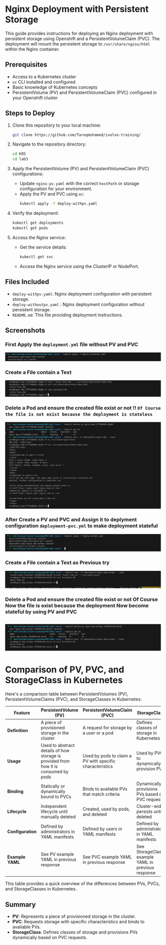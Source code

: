 # Nginx Deployment with Persistent Storage

This guide provides instructions for deploying an Nginx deployment with persistent storage using Openshift and a PersistentVolumeClaim (PVC). The deployment will mount the persistent storage to `/usr/share/nginx/html` within the Nginx container.

## Prerequisites

- Access to a Kubernetes cluster
- `oc` CLI installed and configured
- Basic knowledge of Kubernetes concepts
- PersistentVolume (PV) and PersistentVolumeClaim (PVC) configured in your Openshift cluster

## Steps to Deploy

1. Clone this repository to your local machine:
   ```sh
   git clone https://github.com/Tareqmohamed/ivolve-training/
   ```

2. Navigate to the repository directory:
   ```sh
   cd K8S
   cd lab3
   ```

3. Apply the PersistentVolume (PV) and PersistentVolumeClaim (PVC) configurations:
   - Update `nginx-pv.yaml` with the correct `hostPath` or storage configuration for your environment.
   - Apply the PV and PVC using `oc`:
     ```sh
     kubectl apply -f deploy-withpv.yaml

     ```



5. Verify the deployment:
   ```sh
   kubectl get deployments
   kubectl get pods
   ```

6. Access the Nginx service:
   - Get the service details:
     ```sh
     kubectl get svc
     ```
   - Access the Nginx service using the ClusterIP or NodePort.

## Files Included

- `deploy-withpv.yaml`: Nginx deployment configuration with persistent storage.
- `deploy-withoutpv.yaml` : Nginx deployment configuration without persistent storage.
- `README.md`: This file providing deployment instructions.

## Screenshots

### First Apply the `deployment.yml` file without PV and PVC

![alt text](screenshots/Screenshot%20from%202024-06-24%2009-17-57.png)

### Create a File contain a Text

![alt text](screenshots/Screenshot%20from%202024-06-24%2009-23-25.png)

### Delete a Pod and ensure the created file exist or not !!  **`Of Course the file is not exist because the deployment is stateless`**

![alt text](screenshots/Screenshot%20from%202024-06-24%2009-27-40.png)

### After Create a PV and PVC and Assign it to deplyment configuration `deployment-pvc.yml` to make deployment stateful 

![alt text](screenshots/Screenshot%20from%202024-06-24%2010-21-45.png)


### Create a File contain a Text as Previous try

![alt text](screenshots/Screenshot%20from%202024-06-24%2010-23-15.png)

### Delete a Pod and ensure the created file exist or not **Of Course Now the file is exist because the deployment Now become stateful by using PV and PVC**

![alt text](screenshots/Screenshot%20from%202024-06-24%2010-24-24.png)
-------------------------------------------------------------------------------

# Comparison of PV, PVC, and StorageClass in Kubernetes


Here's a comparison table between PersistentVolumes (PV), PersistentVolumeClaims (PVC), and StorageClasses in Kubernetes:

   | Feature                | PersistentVolume (PV)      | PersistentVolumeClaim (PVC) | StorageClass            |
   |------------------------|----------------------------|------------------------------|-------------------------|
   | **Definition**         | A piece of provisioned storage in the cluster | A request for storage by a user or a pod | Defines classes of storage in Kubernetes |
   | **Usage**              | Used to abstract details of how storage is provided from how it is consumed by pods | Used by pods to claim a PV with specific characteristics | Used by PVCs to dynamically provision PVs |
   | **Binding**            | Statically or dynamically bound to PVCs | Binds to available PVs that match criteria | Dynamically provisions PVs based on PVC requests |
   | **Lifecycle**          | Independent lifecycle until manually deleted | Created, used by pods, and deleted | Cluster-wide, persists until deleted |
   | **Configuration**      | Defined by administrators in YAML manifests | Defined by users in YAML manifests | Defined by administrators in YAML manifests |
   | **Example YAML**       | See PV example YAML in previous response | See PVC example YAML in previous response | See StorageClass example YAML in previous response |

This table provides a quick overview of the differences between PVs, PVCs, and StorageClasses in Kubernetes.

## Summary

- **PV**: Represents a piece of provisioned storage in the cluster.
- **PVC**: Requests storage with specific characteristics and binds to available PVs.
- **StorageClass**: Defines classes of storage and provisions PVs dynamically based on PVC requests.